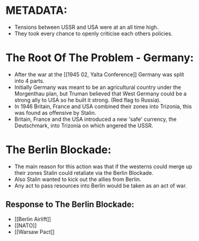 # METADATA:
- Tensions between USSR and USA were at an all time high.
- They took every chance to openly criticise each others policies.

# The Root Of The Problem - Germany:
- After the war at the [[1945 02, Yalta Conference]] Germany was split into 4 parts.
- Initially Germany was meant to be an agricultural country under the Morgenthau plan, but Truman believed that West Germany could be a strong ally to USA so he built it strong. (Red flag to Russia).
- In 1946 Britain, France and USA combined their zones into Trizonia, this was found as offensive by Stalin.
- Britain, France and the USA introduced a new 'safe' currency, the Deutschmark, into Trizonia on which angered the USSR.

# The Berlin Blockade:
- The main reason for this action was that if the westerns could merge up their zones Stalin could retaliate via the Berlin Blockade.
- Also Stalin wanted to kick out the allies from Berlin.
- Any act to pass resources into Berlin would be taken as an act of war.

## Response to The Berlin Blockade:
- [[Berlin Airlift]]
- [[NATO]]
- [[Warsaw Pact]]